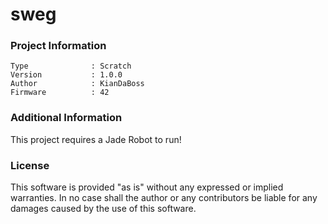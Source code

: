sweg
================



### Project Information
```
Type              : Scratch
Version           : 1.0.0
Author            : KianDaBoss
Firmware          : 42
```

### Additional Information
This project requires a Jade Robot to run!

### License
This software is provided "as is" without any expressed or implied warranties.  In no case shall the author or any contributors be liable for any damages caused by the use of this software.

